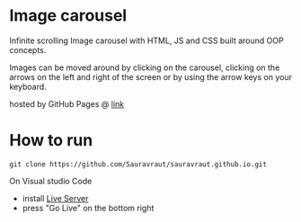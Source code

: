# Image carousel

Infinite scrolling Image carousel with HTML, JS and CSS built around OOP concepts.

Images can be moved around by clicking on the carousel, clicking on the arrows on the left and right of the screen or
by using the arrow keys on your keyboard.

hosted by GitHub Pages @ [link](https://sauravraut.github.io)

# How to run

```console
git clone https://github.com/Sauravraut/sauravraut.github.io.git
```

On Visual studio Code

- install [Live Server](https://marketplace.visualstudio.com/items?itemName=ritwickdey.LiveServer)
- press "Go Live" on the bottom right
